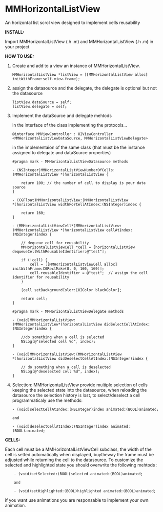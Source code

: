 MMHorizontalListView
====================

An horizontal list scrol view designed to implement cells reusability 

**INSTALL:**

Import MMHorizontalListView (.h .m) and MMHorizontalListView (.h .m) in your project

**HOW TO USE:**

1.  Create and add to a view an instance of MMHorizontalListView.

        MMHorizontalListView *listView = [[MMHorizontalListView alloc] initWithFrame:self.view.frame];

2.  assign the datasource and the delegate, the delegate is optional but not the datasource

        listView.dataSource = self;
        listView.delegate = self;
            
3.  Implement the dataSource and delegate mehtods

    in the interface of the class implementing the protocols...
        
        @interface MMViewController : UIViewController <MMHorizontalListViewDataSource, MMHorizontalListViewDelegate>
      
    in the implementaion of the same class (that must be the instance assigned to delegate and dataSource properties)
        
        #pragma mark - MMHorizontalListViewDatasource methods
        
        - (NSInteger)MMHorizontalListViewNumberOfCells:(MMHorizontalListView *)horizontalListView {
    
            return 100; // the number of cell to display is your data source
        }

        - (CGFloat)MMHorizontalListView:(MMHorizontalListView *)horizontalListView widthForCellAtIndex:(NSInteger)index {
    
            return 160;
        }
  
        - (MMHorizontalListViewCell*)MMHorizontalListView:(MMHorizontalListView *)horizontalListView cellAtIndex:(NSInteger)index {
    
            // dequeue cell for reusability
            MMHorizontalListViewCell *cell = [horizontalListView dequeueCellWithReusableIdentifier:@"test"];
    
            if (!cell) {
                cell = [[MMHorizontalListViewCell alloc] initWithFrame:CGRectMake(0, 0, 160, 160)];
                cell.reusableIdentifier = @"test";  // assign the cell identifier for reusability
            }
    
            [cell setBackgroundColor:[UIColor blackColor];
    
            return cell;
        }
        
        #pragma mark - MMHorizontalListViewDelegate methods
        
        - (void)MMHorizontalListView:(MMHorizontalListView*)horizontalListView didSelectCellAtIndex:(NSInteger)index {
    
            //do something when a cell is selected
            NSLog(@"selected cell %d", index);
        }

        - (void)MMHorizontalListView:(MMHorizontalListView *)horizontalListView didDeselectCellAtIndex:(NSInteger)index {
    
            // do something when a cell is deselected
            NSLog(@"deselected cell %d", index);
        }
        
4.  Selection: MMHorizontalListView provide multiple selection of cells keeping the selected state into the datasource,
    when reloading the datasource the selection history is lost, to select/deselect a cell programmaticaly use the methods:

        - (void)selectCellAtIndex:(NSInteger)index animated:(BOOL)animated;
        
        and
        
        - (void)deselectCellAtIndex:(NSInteger)index animated:(BOOL)animated;
        

**CELLS:**

Each cell must be a MMHorizontalListViewCell subclass, the width of the cell is setted automatically when displayed, 
buytheway the frame must be adjusted while returning the cell to the datasource. To customize the selected and highlighted state
you should overwrite the following mehtods :

        - (void)setSelected:(BOOL)selected animated:(BOOL)animated;
        
        and
        
        - (void)setHighlighted:(BOOL)highlighted animated:(BOOL)animated;
        
if you want use animations you are responsable to implement your own animation.
